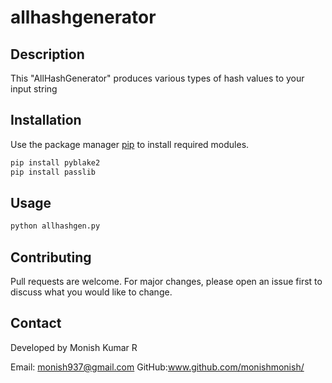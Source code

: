 # allhashgenerator
## Description

This "AllHashGenerator" produces various types of hash values to your input string
## Installation

Use the package manager [pip](https://pip.pypa.io/en/stable/) to install required modules.

```bash
pip install pyblake2
pip install passlib
```

## Usage

```python
python allhashgen.py
```

## Contributing
Pull requests are welcome. For major changes, please open an issue first to discuss what you would like to change.

## Contact
Developed by Monish Kumar R

Email: monish937@gmail.com
GitHub:www.github.com/monishmonish/
